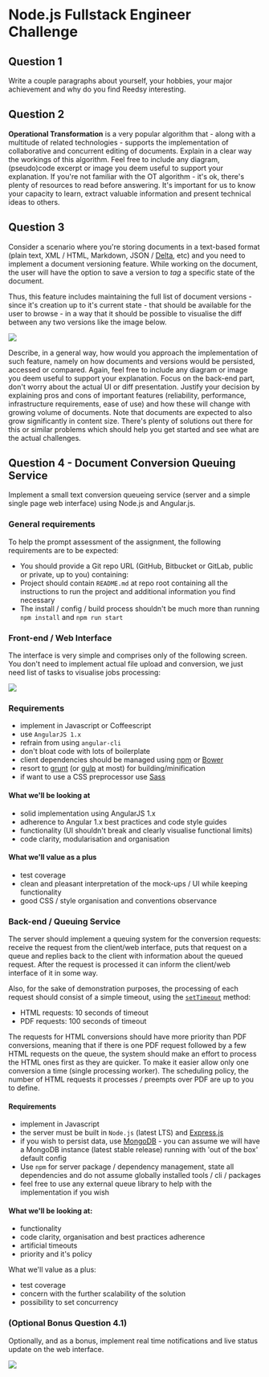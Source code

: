 # Node.js Fullstack Engineer Challenge

## Question 1

Write a couple paragraphs about yourself, your hobbies, your major achievement and why do you find Reedsy interesting.

## Question 2

**Operational Transformation** is a very popular algorithm that - along with a multitude of related technologies - supports the implementation of collaborative and concurrent editing of documents. Explain in a clear way the workings of this algorithm. Feel free to include any diagram, (pseudo)code excerpt or image you deem useful to support your explanation. If you're not familiar with the OT algorithm - it's ok, there's plenty of resources to read before answering. It's important for us to know your capacity to learn, extract valuable information and present technical ideas to others.

## Question 3

Consider a scenario where you're storing documents in a text-based format (plain text, XML / HTML, Markdown, JSON / [Delta](https://quilljs.com/docs/delta), etc) and you need to implement a document versioning feature. While working on the document, the user will have the option to save a version to *tag* a specific state of the document.

Thus, this feature includes maintaining the full list of document versions - since it's creation up to it's current state - that should be available for the user to browse - in a way that it should be possible to visualise the diff between any two versions like the image below.

![](http://content.gcflearnfree.org/topics/174/wd10_reviewing_example.png)

Describe, in a general way, how would you approach the implementation of such feature, namely on how documents and versions would be persisted, accessed or compared. Again, feel free to include any diagram or image you deem useful to support your explanation. Focus on the back-end part, don't worry about the actual UI or diff presentation. Justify your decision by explaining pros and cons of important features (reliability, performance, infrastructure requirements, ease of use) and how these will change with growing volume of documents. Note that documents are expected to also grow significantly in content size. There's plenty of solutions out there for this or similar problems which should help you get started and see what are the actual challenges.

## Question 4 - Document Conversion Queuing Service

Implement a small text conversion queueing service (server and a simple single page web interface) using Node.js and Angular.js.

### General requirements

To help the prompt assessment of the assignment, the following requirements are to be expected:

* You should provide a Git repo URL (GitHub, Bitbucket or GitLab, public or private, up to you) containing:
* Project should contain `README.md` at repo root containing all the instructions to run the project and additional information you find necessary
* The install / config / build process shouldn't be much more than running `npm install` and `npm run start`

### Front-end / Web Interface

The interface is very simple and comprises only of the following screen. You don't need to implement actual file upload and conversion, we just need list of tasks to visualise jobs processing:

![](https://gist.githubusercontent.com/pedrosanta/ae0c133195fdcdb9663a41bb0cfb253a/raw/d91f7e00776fa576ba3b7ce6d094936dd158cb8f/1-conversions-screen.png)

### Requirements

* implement in Javascript or Coffeescript
* use `AngularJS 1.x`
* refrain from using `angular-cli`
* don't bloat code with lots of boilerplate
* client dependencies should be managed using [npm](https://www.npmjs.com) or [Bower](https://bower.io)
* resort to [grunt](https://gruntjs.com) (or [gulp](http://gulpjs.com) at most) for building/minification
* if want to use a CSS preprocessor use [Sass](http://sass-lang.com)

#### What we'll be looking at

* solid implementation using AngularJS 1.x
* adherence to Angular 1.x best practices and code style guides
* functionality (UI shouldn't break and clearly visualise functional limits)
* code clarity, modularisation and organisation

#### What we'll value as a plus

* test coverage
* clean and pleasant interpretation of the mock-ups / UI while keeping functionality
* good CSS / style organisation and conventions observance

### Back-end / Queuing Service

The server should implement a queuing system for the conversion requests: receive the request from the client/web interface, puts that request on a queue and replies back to the client with information about the queued request. After the request is processed it can inform the client/web interface of it in some way.

Also, for the sake of demonstration purposes, the processing of each request should consist of a simple timeout, using the [`setTimeout`](https://nodejs.org/api/timers.html#timers_settimeout_callback_delay_args) method:

* HTML requests: 10 seconds of timeout
* PDF requests: 100 seconds of timeout

The requests for HTML conversions should have more priority than PDF conversions, meaning that if there is one PDF request followed by a few HTML requests on the queue, the system should make an effort to process the HTML ones first as they are quicker. To make it easier allow only one conversion a time (single processing worker). The scheduling policy, the number of HTML requests it processes / preempts over PDF are up to you to define.

#### Requirements

* implement in Javascript
* the server must be built in `Node.js` (latest LTS) and [Express.js](http://expressjs.com)
* if you wish to persist data, use [MongoDB](https://www.mongodb.com) - you can assume we will have a MongoDB instance (latest stable release) running with 'out of the box' default config
* Use `npm` for server package / dependency management, state all dependencies and do not assume globally installed tools / cli / packages
* feel free to use any external queue library to help with the implementation if you wish

#### What we'll be looking at:

* functionality
* code clarity, organisation and best practices adherence
* artificial timeouts
* priority and it's policy

What we'll value as a plus:

* test coverage
* concern with the further scalability of the solution
* possibility to set concurrency

### (Optional Bonus Question 4.1)

Optionally, and as a bonus, implement real time notifications and live status update on the web interface.

![](https://gist.githubusercontent.com/pedrosanta/ae0c133195fdcdb9663a41bb0cfb253a/raw/d91f7e00776fa576ba3b7ce6d094936dd158cb8f/2-conversions-notifications-screen.png)
